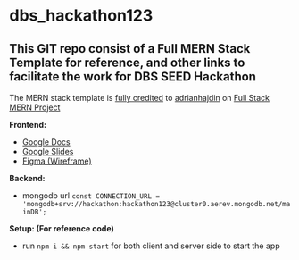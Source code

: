 # dbs_hackathon123
## This GIT repo consist of a Full MERN Stack Template for reference, and other links to facilitate the work for DBS SEED Hackathon 

The MERN stack template is <u>fully credited</u> to [adrianhajdin](https://github.com/adrianhajdin/project_mern_memories/tree/PART_1_and_2) 
on [Full Stack MERN Project](https://www.youtube.com/watch?v=ngc9gnGgUdA)


**Frontend:**
- [Google Docs](https://docs.google.com/document/d/1KE9pF9RXk2iHatoi9q0ahmavLNQyHzN-bPWvZcQ2cY0/edit?usp=sharing)
- [Google Slides](https://docs.google.com/presentation/d/1pH1DbUebhnlMk8i1XwcbtHFaBUZ9JoOTPwi0N7ZOG4c/edit?usp=sharing)
- [Figma (Wireframe)](https://www.figma.com/file/0mQvN0clfP7lBarHNV0P20/dbs_hackathon123-team-library?node-id=0%3A1)

**Backend:**
- mongodb url ```const CONNECTION_URL = 'mongodb+srv://hackathon:hackathon123@cluster0.aerev.mongodb.net/mainDB';```


**Setup: (For reference code)**
- run ``npm i && npm start`` for both client and server side to start the app
